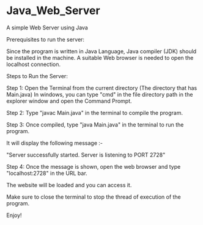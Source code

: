 # Java_Web_Server
A simple Web Server using Java

Prerequisites to run the server:

Since the program is written in Java Language, Java compiler (JDK) should be installed in the machine.
A suitable Web browser is needed to open the localhost connection.

Steps to Run the Server:

Step 1: Open the Terminal from the current directory (The directory that has Main.java) In windows, you can type "cmd" in the file directory path in the explorer window and open the Command Prompt.

Step 2: Type "javac Main.java" in the terminal to compile the program.

Step 3: Once compiled, type "java Main.java" in the terminal to run the program.

It will display the following message :-

"Server successfully started.
Server is listening to PORT 2728"

Step 4: Once the message is shown, open the web browser and type "localhost:2728" in the URL bar.

The website will be loaded and you can access it.

Make sure to close the terminal to stop the thread of execution of the program.

Enjoy!